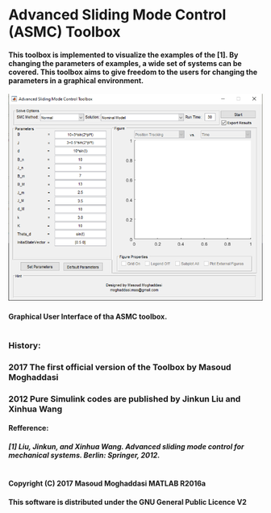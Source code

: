 # Advanced Sliding Mode Control (ASMC) Toolbox 

#### This toolbox is implemented to visualize the examples of the [1]. By changing the parameters of examples, a wide set of systems can be covered. This toolbox aims to give freedom to the users for changing the parameters in a graphical environment.


![plot](./Images/ToolboxGUI.png)
#### Graphical User Interface of tha ASMC toolbox.

# 
# 
# 
#
### History:
###   2017  The first official version of the Toolbox by Masoud Moghaddasi
###   2012  Pure Simulink codes are published by Jinkun Liu and Xinhua Wang

####   Refference:
#####  [1] Liu, Jinkun, and Xinhua Wang. Advanced sliding mode control for mechanical systems. Berlin: Springer, 2012.
# 
#
#### Copyright (C) 2017 Masoud Moghaddasi MATLAB R2016a
#### This software is distributed under the GNU General Public Licence V2